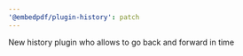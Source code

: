 ```yaml
---
'@embedpdf/plugin-history': patch
---
```


New history plugin who allows to go back and forward in time
